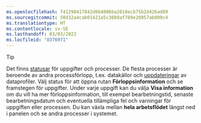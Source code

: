 ```yaml
---
ms.openlocfilehash: f41298417842d664006ba2018ecb75b2d426ad89
ms.sourcegitcommit: 50d32a4cab01421a5c3689af789e20857ab009c4
ms.translationtype: HT
ms.contentlocale: sv-SE
ms.lasthandoff: 03/03/2022
ms.locfileid: "8376971"
---
```

> [!TIP] 
> Det finns [statusar](../audience-insights/system.md#status-definitions) för uppgifter och processer. De flesta processer är beroende av andra processförlopp, t.ex. datakällor och [uppdateringar](../audience-insights/system.md#refresh-processes) av dataprofiler. Välj status för att öppna rutan **Förloppsinformation** och se framstegen för uppgifter. Under varje uppgift kan du välja **Visa information** om du vill ha mer förloppsinformation, till exempel bearbetningstid, senaste bearbetningsdatum och eventuella tillämpliga fel och varningar för uppgiften eller processen. Du kan växla mellan **hela arbetsflödet** längst ned i panelen och se andra processer i systemet.